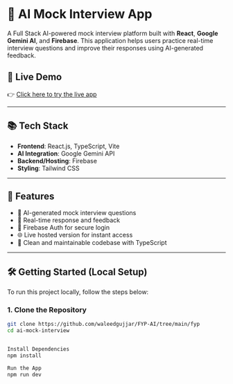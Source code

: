 # 🧠 AI Mock Interview App

A Full Stack AI-powered mock interview platform built with **React**, **Google Gemini AI**, and **Firebase**. This application helps users practice real-time interview questions and improve their responses using AI-generated feedback.

## 🚀 Live Demo

👉 [Click here to try the live app](https://ai-mockup-inter.web.app/)

---

## 📚 Tech Stack

- **Frontend**: React.js, TypeScript, Vite
- **AI Integration**: Google Gemini API
- **Backend/Hosting**: Firebase
- **Styling**: Tailwind CSS

---

## 🎯 Features

- 🤖 AI-generated mock interview questions
- 💬 Real-time response and feedback
- 🔐 Firebase Auth for secure login
- 🌐 Live hosted version for instant access
- 🧪 Clean and maintainable codebase with TypeScript

---

## 🛠️ Getting Started (Local Setup)

To run this project locally, follow the steps below:

### 1. Clone the Repository

```bash
git clone https://github.com/waleedgujjar/FYP-AI/tree/main/fyp
cd ai-mock-interview


Install Dependencies
npm install

Run the App
npm run dev